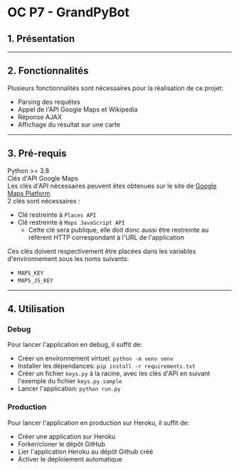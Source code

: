 # OC P7 - GrandPyBot
## 1. Présentation

---
## 2. Fonctionnalités
Plusieurs fonctionnalités sont nécessaires pour la réalisation de ce projet:

- Parsing des requêtes
- Appel de l'API Google Maps et Wikipedia
- Réponse AJAX
- Affichage du résultat sur une carte

---
## 3. Pré-requis
Python >= 3.8  
Clés d'API Google Maps  
Les clés d'API nécessaires peuvent êtes obtenues sur le site de [Google Maps Platform](https://cloud.google.com/maps-platform/)  
2 clés sont nécessaires :
- Clé restreinte à `Places API`
- Clé restreinte à `Maps JavaScript API`
    - Cette clé sera publique, elle doit donc aussi être restreinte au référent HTTP correspondant à l'URL de l'application

Ces clés doivent respectivement être placées dans les variables d'environnement sous les noms suivants:
- `MAPS_KEY`
- `MAPS_JS_KEY`

---
## 4. Utilisation

### Debug
Pour lancer l'application en debug, il suffit de:
- Créer un environnement virtuel: `python -m venv venv`
- Installer les dépendances: `pip install -r requirements.txt`
- Créer un fichier `keys.py` à la racine, avec les clés d'API en suivant l'exemple du fichier `keys.py.sample`
- Lancer l'application: `python run.py`

### Production
Pour lancer l'application en production sur Heroku, il suffit de:
- Créer une application sur Heroku
- Forker/cloner le dépôt GitHub
- Lier l'application Heroku au dépôt Github créé
- Activer le déploiement automatique

